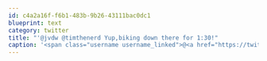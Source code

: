 ```yaml
---
id: c4a2a16f-f6b1-483b-9b26-43111bac0dc1
blueprint: text
category: twitter
title: "'@jvdw @timthenerd Yup,biking down there for 1:30!"
caption: '<span class="username username_linked">@<a href="https://twitter.com/jvdw" title="John van der Woude">jvdw</a></span> @timthenerd Yup,biking down there for 1:30!'
---
```

